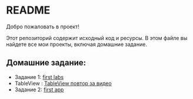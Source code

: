 # README

Добро пожаловать в проект!

Этот репозиторий содержит исходный код и ресурсы. В этом файле вы найдете все мои проекты, включая домашние задание.

## Домашние задание:

- Задание 1: [first labs](https://github.com/personnna/mobydev/tree/main/Labs)
- TableView : [TableView повтор за видео](https://github.com/personnna/mobydev/tree/main/tableview)
- Задание 2: [first app](https://github.com/personnna/mobydev/tree/main/musictableview)

